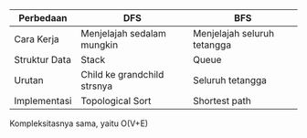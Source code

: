 | Perbedaan | DFS | BFS |
|---------|---------|---------|
| Cara Kerja | Menjelajah sedalam mungkin | Menjelajah seluruh tetangga|
| Struktur Data | Stack | Queue|
| Urutan | Child ke grandchild strsnya| Seluruh tetangga |
| Implementasi| Topological Sort | Shortest path |

Kompleksitasnya sama, yaitu O(V+E)

